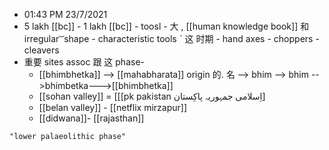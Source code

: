 - 01:43 PM 23/7/2021
- 5 lakh [[bc]] - 1 lakh [[bc]]
		- toosl - 大  , [[human knowledge book]] 和 irregular ͝   shape
		- characteristic tools ˋ 这 时期
			- hand axes
			- choppers
			- cleavers
- 重要 sites assoc 跟 这 phase-
	- [[bhimbhetka]] --> [[mahabharata]] origin 的. 名 --> bhim --> bhim -->bhimbetka--->[[bhimbhetka]]
	- [[sohan valley]] = [[[pk pakistan اِسلامی جمہوریہ پاكِستان]
	- [[belan valley]] - [[netflix mirzapur]]
	- [[didwana]]- [[rajasthan]]

```query
"lower palaeolithic phase"
```